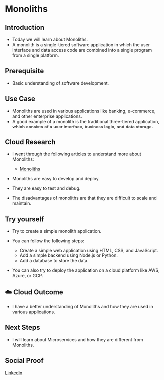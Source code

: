 # Monoliths

## Introduction

- Today we will learn about Monoliths.
- A monolith is a single-tiered software application in which the user interface and data access code are combined into a single program from a single platform.

## Prerequisite

- Basic understanding of software development.

## Use Case

- Monoliths are used in various applications like banking, e-commerce, and other enterprise applications.
- A good example of a monolith is the traditional three-tiered application, which consists of a user interface, business logic, and data storage.

## Cloud Research

- I went through the following articles to understand more about Monoliths:
  - [Monoliths](https://en.wikipedia.org/wiki/Monolithic_application)

- Monoliths are easy to develop and deploy.
- They are easy to test and debug.
- The disadvantages of monoliths are that they are difficult to scale and maintain.

## Try yourself

- Try to create a simple monolith application.
- You can follow the following steps:
  - Create a simple web application using HTML, CSS, and JavaScript.
  - Add a simple backend using Node.js or Python.
  - Add a database to store the data.

- You can also try to deploy the application on a cloud platform like AWS, Azure, or GCP.

## ☁️ Cloud Outcome

- I have a better understanding of Monoliths and how they are used in various applications.

## Next Steps

- I will learn about Microservices and how they are different from Monoliths.

## Social Proof

[Linkedin](https://www.linkedin.com/posts/pankaj-biradar_100daysofcloud-cloudcomputing-architecture-activity-7135288736602324992-Zwb7)
